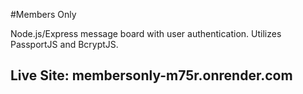 #Members Only

Node.js/Express message board with user authentication. Utilizes PassportJS and BcryptJS.

## Live Site: membersonly-m75r.onrender.com
